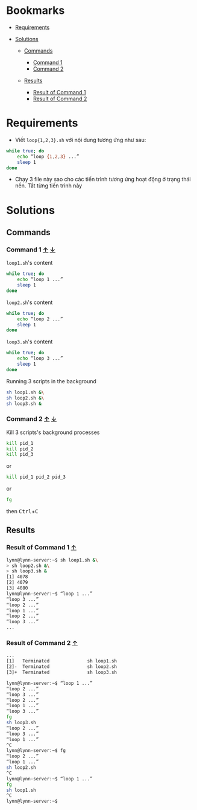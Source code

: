 <a name="bookmarks"/>

# Bookmarks

- [Requirements](#requirements)

- [Solutions](#solutions)

	- [Commands](#commands)
		- [Command 1](#command-1)
		- [Command 2](#command-2)

	- [Results](#results)
		- [Result of Command 1](#result-1)
		- [Result of Command 2](#result-2)

<a name="requirements"/>

# Requirements

- Viết `loop{1,2,3}.sh` với nội dung tương ứng như sau:

```sh
while true; do
	echo “loop {1,2,3} ...”
	sleep 1
done
```

- Chạy 3 file này sao cho các tiến trình tương ứng hoạt động ở trạng
thái nền. Tắt từng tiến trình này

<a name="solutions"/>

# Solutions 

<a name="commands"/>

## Commands

<a name="command-1"/>

### Command 1 [↑](#bookmarks) [↓](#result-1)

`loop1.sh`'s content

```sh
while true; do
	echo “loop 1 ...”
	sleep 1
done
```

`loop2.sh`'s content

```sh
while true; do
	echo “loop 2 ...”
	sleep 1
done
```

`loop3.sh`'s content

```sh
while true; do
	echo “loop 3 ...”
	sleep 1
done
```

Running 3 scripts in the background

```sh
sh loop1.sh &\
sh loop2.sh &\
sh loop3.sh &
```

<a name="command-2"/>

### Command 2 [↑](#bookmarks) [↓](#result-2)

Kill 3 scripts's background processes 

```sh
kill pid_1
kill pid_2
kill pid_3
```

or 

```sh
kill pid_1 pid_2 pid_3
```

or
```sh
fg
```

then <kbd>Ctrl</kbd>+<kbd>C</kbd>

<a name="results"/>

## Results

<a name="result-1"/>

### Result of Command 1 [↑](#command-1)

```sh
lynn@lynn-server:~$ sh loop1.sh &\
> sh loop2.sh &\
> sh loop3.sh &
[1] 4078
[2] 4079
[3] 4080
lynn@lynn-server:~$ “loop 1 ...”
“loop 3 ...”
“loop 2 ...”
“loop 1 ...”
“loop 2 ...”
“loop 3 ...”
...
```

<a name="result-2"/>

### Result of Command 2 [↑](#command-2)

```sh
...
[1]   Terminated              sh loop1.sh
[2]-  Terminated              sh loop2.sh
[3]+  Terminated              sh loop3.sh
```

```sh
lynn@lynn-server:~$ “loop 1 ...”
“loop 2 ...”
“loop 3 ...”
“loop 2 ...”
“loop 1 ...”
“loop 3 ...”
fg
sh loop3.sh
“loop 2 ...”
“loop 3 ...”
“loop 1 ...”
^C
lynn@lynn-server:~$ fg
“loop 2 ...”
“loop 1 ...”
sh loop2.sh
^C
lynn@lynn-server:~$ “loop 1 ...”
fg
sh loop1.sh
^C
lynn@lynn-server:~$ 
```